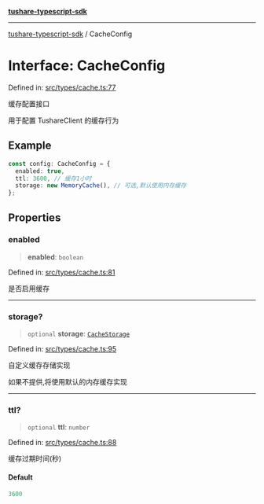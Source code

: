 [**tushare-typescript-sdk**](../index.md)

***

[tushare-typescript-sdk](../index.md) / CacheConfig

# Interface: CacheConfig

Defined in: [src/types/cache.ts:77](https://github.com/hestudy/tushare-typescript-sdk/blob/c090018fe8d4baaa005cb4cd1e2cbe013fd57cc7/src/types/cache.ts#L77)

缓存配置接口

用于配置 TushareClient 的缓存行为

## Example

```typescript
const config: CacheConfig = {
  enabled: true,
  ttl: 3600, // 缓存1小时
  storage: new MemoryCache(), // 可选,默认使用内存缓存
};
```

## Properties

### enabled

> **enabled**: `boolean`

Defined in: [src/types/cache.ts:81](https://github.com/hestudy/tushare-typescript-sdk/blob/c090018fe8d4baaa005cb4cd1e2cbe013fd57cc7/src/types/cache.ts#L81)

是否启用缓存

***

### storage?

> `optional` **storage**: [`CacheStorage`](CacheStorage.md)

Defined in: [src/types/cache.ts:95](https://github.com/hestudy/tushare-typescript-sdk/blob/c090018fe8d4baaa005cb4cd1e2cbe013fd57cc7/src/types/cache.ts#L95)

自定义缓存存储实现

如果不提供,将使用默认的内存缓存实现

***

### ttl?

> `optional` **ttl**: `number`

Defined in: [src/types/cache.ts:88](https://github.com/hestudy/tushare-typescript-sdk/blob/c090018fe8d4baaa005cb4cd1e2cbe013fd57cc7/src/types/cache.ts#L88)

缓存过期时间(秒)

#### Default

```ts
3600
```
